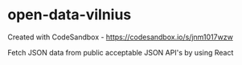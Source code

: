 # open-data-vilnius
Created with CodeSandbox - https://codesandbox.io/s/jnm1017wzw

Fetch JSON data from public acceptable JSON API's by using React
